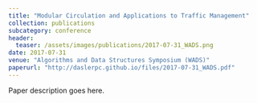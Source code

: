 ```yaml
---
title: "Modular Circulation and Applications to Traffic Management"
collection: publications
subcategory: conference
header: 
  teaser: /assets/images/publications/2017-07-31_WADS.png
date: 2017-07-31
venue: "Algorithms and Data Structures Symposium (WADS)"
paperurl: "http://daslerpc.github.io/files/2017-07-31_WADS.pdf"
---
```


Paper description goes here.
